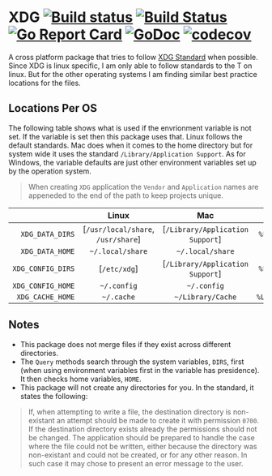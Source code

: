 # XDG [![Build status](https://ci.appveyor.com/api/projects/status/9eoupq9jgsu2p0jv?svg=true)](https://ci.appveyor.com/project/dixonwille/xdg) [![Build Status](https://travis-ci.org/OpenPeeDeeP/xdg.svg?branch=master)](https://travis-ci.org/OpenPeeDeeP/xdg) [![Go Report Card](https://goreportcard.com/badge/github.com/OpenPeeDeeP/xdg)](https://goreportcard.com/report/github.com/OpenPeeDeeP/xdg) [![GoDoc](https://godoc.org/github.com/OpenPeeDeeP/xdg?status.svg)](https://godoc.org/github.com/OpenPeeDeeP/xdg) [![codecov](https://codecov.io/gh/OpenPeeDeeP/xdg/branch/master/graph/badge.svg)](https://codecov.io/gh/OpenPeeDeeP/xdg)

A cross platform package that tries to follow [XDG Standard](https://standards.freedesktop.org/basedir-spec/basedir-spec-latest.html) when possible. Since XDG is linux specific, I am only able to follow standards to the T on linux. But for the other operating systems I am finding similar best practice locations for the files.

## Locations Per OS

The following table shows what is used if the envrionment variable is not set. If the variable is set then this package uses that. Linux follows the default standards. Mac does when it comes to the home directory but for system wide it uses the standard `/Library/Application Support`. As for Windows, the variable defaults are just other environment variables set up by the operation system.

> When creating `XDG` application the `Vendor` and `Application` names are appeneded to the end of the path to keep projects unique.

|  | Linux | Mac | Windows |
| ---: | :---: | :---: | :---: |
| `XDG_DATA_DIRS` | [`/usr/local/share`, `/usr/share`] | [`/Library/Application Support`] | `%PROGRAMDATA%` |
| `XDG_DATA_HOME` | `~/.local/share` | `~/.local/share` | `%APPDATA%` |
| `XDG_CONFIG_DIRS` | [`/etc/xdg`] | [`/Library/Application Support`] | `%PROGRAMDATA%` |
| `XDG_CONFIG_HOME` | `~/.config` | `~/.config` | `%APPDATA%` |
| `XDG_CACHE_HOME` | `~/.cache` | `~/Library/Cache` | `%LOCALAPPDATA%` |

## Notes

- This package does not merge files if they exist across different directories.
- The `Query` methods search through the system variables, `DIRS`, first (when using environment variables first in the variable has presidence). It then checks home variables, `HOME`.
- This package will not create any directories for you. In the standard, it states the following:

> If, when attempting to write a file, the destination directory is non-existant an attempt should be made to create it with permission `0700`. If the destination directory exists already the permissions should not be changed. The application should be prepared to handle the case where the file could not be written, either because the directory was non-existant and could not be created, or for any other reason. In such case it may chose to present an error message to the user.
